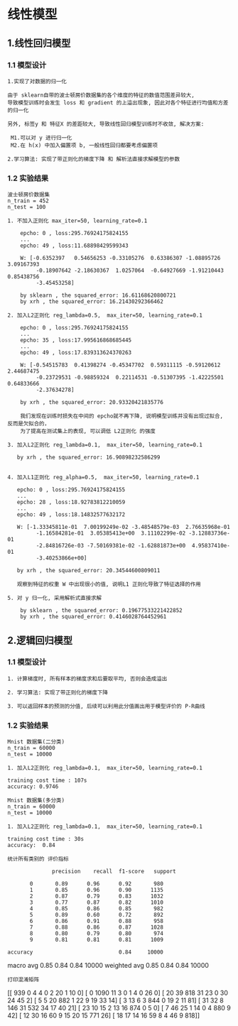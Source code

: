 # 线性模型

## 1.线性回归模型

### 1.1 模型设计

    1.实现了对数据的归一化

    由于 sklearn自带的波士顿房价数据集的各个维度的特征的数值范围差异较大,
    导致模型训练时会发生 loss 和 gradient 的上溢出现象, 因此对各个特征进行均值和方差的归一化

    另外, 标签y 和 特征X 的差距较大, 导致线性回归模型训练时不收敛, 解决方案:

     M1.可以对 y 进行归一化
     M2.在 h(x) 中加入偏置项 b, 一般线性回归都要考虑偏置项

    2.学习算法: 实现了带正则化的梯度下降 和 解析法直接求解模型的参数

### 1.2 实验结果

    波士顿房价数据集
    n_train = 452
    n_test = 100

    1. 不加入正则化 max_iter=50, learning_rate=0.1

        epcho: 0 , loss:295.76924175824155
        ...
        epcho: 49 , loss:11.68898429599343

        W: [-0.6352397   0.54656253 -0.33105276  0.63386307 -1.08895726  3.09167393
             -0.18907642 -2.18630367  1.0257064  -0.64927669 -1.91210443  0.85438756
             -3.45453258]

        by sklearn , the squared_error: 16.61168620800721
        by xrh , the squared_error: 16.21430292366462

    2. 加入L2正则化 reg_lambda=0.5,  max_iter=50, learning_rate=0.1

        epcho: 0 , loss:295.76924175824155
        ...
        epcho: 35 , loss:17.995616868685445
        ...
        epcho: 49 , loss:17.839313624370263

        W: [-0.54515783  0.41398274 -0.45347702  0.59311115 -0.59120612  2.44687475
             -0.23729531 -0.98859324  0.22114531 -0.51307395 -1.42225501  0.64833666
             -2.37634278]

        by xrh , the squared_error: 20.93320421835776

        我们发现在训练时损失在中间的 epcho就不再下降, 说明模型训练并没有出现过拟合, 反而是欠拟合的，
        为了提高在测试集上的表现, 可以调低 L2正则化 的强度

    3. 加入L2正则化 reg_lambda=0.1,  max_iter=50, learning_rate=0.1

       by xrh , the squared_error: 16.90898232586299


    4. 加入L1正则化 reg_alpha=0.5,  max_iter=50, learning_rate=0.1

       epcho: 0 , loss:295.76924175824155
       ...
       epcho: 28 , loss:18.92783812210059
       ...
       epcho: 49 , loss:18.14832577632172

       W: [-1.33345811e-01  7.00199249e-02 -3.48548579e-03  2.76635968e-01
             -1.16584281e-01  3.05385413e+00  3.11102299e-02 -3.12883736e-01
             -2.84816726e-03 -7.50169381e-02 -1.62881873e+00  4.95837410e-01
             -3.40253866e+00]

       by xrh , the squared_error: 20.34544600809011

       观察到特征的权重 W 中出现很小的值, 说明L1 正则化导致了特征选择的作用

    5. 对 y 归一化, 采用解析式直接求解

        by sklearn , the squared_error: 0.19677533221422852
        by xrh , the squared_error: 0.4146028764452961


## 2.逻辑回归模型


### 1.1 模型设计

    1. 计算梯度时, 所有样本的梯度求和后要取平均, 否则会造成溢出

    2. 学习算法: 实现了带正则化的梯度下降

    3. 可以返回样本的预测的分值, 后续可以利用此分值画出用于模型评价的 P-R曲线

### 1.2 实验结果

    Mnist 数据集(二分类)
    n_train = 60000
    n_test = 10000

    1. 加入L2正则化 reg_lambda=0.1,  max_iter=50, learning_rate=0.1

    training cost time : 107s
    accuracy: 0.9746

    Mnist 数据集(多分类)
    n_train = 60000
    n_test = 10000

    1. 加入L2正则化 reg_lambda=0.1,  max_iter=50, learning_rate=0.1

    training cost time : 30s
    accuracy:  0.84

    统计所有类别的 评价指标

                  precision    recall  f1-score   support

           0       0.89      0.96      0.92       980
           1       0.85      0.96      0.90      1135
           2       0.87      0.79      0.83      1032
           3       0.77      0.87      0.82      1010
           4       0.85      0.86      0.85       982
           5       0.89      0.60      0.72       892
           6       0.86      0.91      0.88       958
           7       0.88      0.86      0.87      1028
           8       0.80      0.79      0.80       974
           9       0.81      0.81      0.81      1009

    accuracy                           0.84     10000
   macro avg       0.85      0.84      0.84     10000
weighted avg       0.85      0.84      0.84     10000

    打印混淆矩阵

[[ 939    0    4    4    0    2   20    1   10    0]
 [   0 1090   11    3    0    1    4    0   26    0]
 [  20   39  818   31   23    0   30   24   45    2]
 [   5    5   20  882    1   22    9   19   33   14]
 [   3   13    6    3  844    0   19    2   11   81]
 [  31   32    8  146   31  532   34   17   40   21]
 [  23   10   15    2   13   16  874    0    5    0]
 [   7   46   25    1   14    0    4  880    9   42]
 [  12   30   16   60    9   15   20   15  771   26]
 [  18   17   14   16   59    8    4   46    9  818]]

